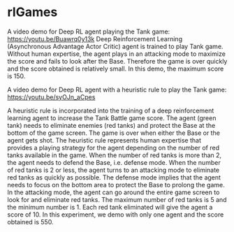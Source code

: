 # rlGames

A video demo for Deep RL agent playing the Tank game: https://youtu.be/Buawrq0y13k
Deep Reinforcement Learning (Asynchronous Advantage Actor Critic) agent is trained to play Tank game. Without human expertise, the agent plays in an attacking mode to maximize the score and fails to look after the Base. Therefore the game is over quickly and the score obtained is relatively small. In this demo, the maximum score is 150.

A video demo for Deep RL agent with a heuristic rule to play the Tank game: https://youtu.be/syOJn_aCpes

A heuristic rule is incorporated into the training of a deep reinforcement learning agent to increase the Tank Battle game score. The agent (green tank) needs to eliminate enemies (red tanks) and protect the Base at the bottom of the game screen. The game is over when either the Base or the agent gets shot. The heuristic rule represents human expertise that provides a playing strategy for the agent depending on the number of red tanks available in the game. When the number of red tanks is more than 2, the agent needs to defend the Base, i.e. defense mode. When the number of red tanks is 2 or less, the agent turns to an attacking mode to eliminate red tanks as quickly as possible. The defense mode implies that the agent needs to focus on the bottom area to protect the Base to prolong the game. In the attacking mode, the agent can go around the entire game screen to look for and eliminate red tanks. The maximum number of red tanks is 5 and the minimum number is 1. Each red tank eliminated will give the agent a score of 10. In this experiment, we demo with only one agent and the score obtained is 550.
